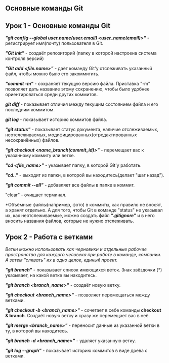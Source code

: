 ## Основные команды Git

## Урок 1 - Основные команды Git

_**"git config --global user.name(user.email) <user_name(email)>"**_ - регистрирует имя(почту) пользователя в Git.

_**"Git init"**_ - создаёт репозиторий (папку в которой настроена система контроля версий)

_**"Git add <file.name>"**_ - даёт команду Git'у отслеживать указанный файл, чтобы можно было его закоммитить.

_**"commit -m"**_ - сохраняет текущую версию файла. Приставка "-m" позволяет дать название этому сохранению, чтобы было удобнее ориентироваться среди других коммитов.

_**git diff**_ - показывает отличия между текущим состоянием файла и его последним коммитом.

_**git log**_ - показывает историю коммитов файла.

_**"git status"**_ - показывает статус документа, наличие отслеживаемых, неотслеживаемых, модифицированных(отредактированных несохранённых) файлов.

_**"git checkout <name_branch(commit_id)>"**_ - перемещает вас к указанному коммиту или ветке.

_**"cd <file_name>"**_ - указывает папку, в которой Git'у работать.

_**"cd.."**_ - выходит из папки, в которой вы находитесь(делает "шаг назад").

_**"git commit --all"**_ - добавляет все файлы в папке в коммит. 

"clear" - очищает терминал.

*Объёмные файлы(например, фото) в коммиты, как правило не вносят, а хранят отдельно. А для того, чтобы Git в команде "status" не указывал их, как неотслеживаемые, можно создать файл _**".gitignore"**_ и в него вносить названия файлов, которые не нужно отслеживать.


## Урок 2 - Работа с ветками

*Ветки можно использовать как черновики и отдельные рабочие пространства для каждого человека при работе в команде, компании. А затем "сливать" их в одно целое, единый проект.*

_**"git branch"**_ - показывает список имеющихся веток. Знак звёздочки (*) указывает, на какой ветке вы находитесь.

_**"git branch <branch_name>"**_ - создаёт новую ветку. 

_**"git checkout <branch_name>"**_ - позволяет перемещаться между ветками.

_**"git checkout -b <branch_name>"**_ - сочетает в себе команды **checkout & branch**. Создаёт новую ветку и сразу же перемещает вас в неё. 

_**"git merge <branch_name>"**_ - переносит данные из указанной ветки в ту, в которой вы находитесь.

_**"git branch -d <branch_name>"**_ - удаляет указанную ветку.

_**"git log --graph"**_ - показывает историю коммитов в виде древа с ветками. 




